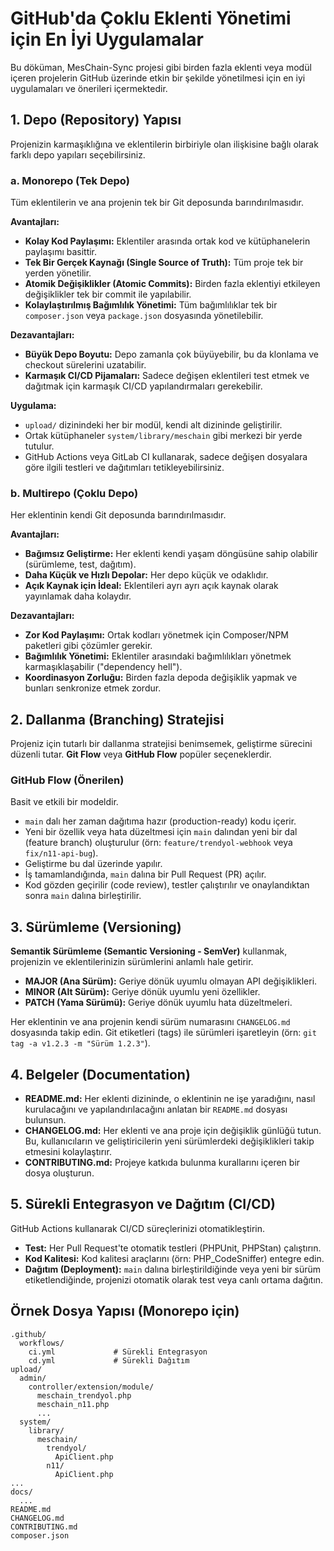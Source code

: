 # GitHub'da Çoklu Eklenti Yönetimi için En İyi Uygulamalar

Bu döküman, MesChain-Sync projesi gibi birden fazla eklenti veya modül içeren projelerin GitHub üzerinde etkin bir şekilde yönetilmesi için en iyi uygulamaları ve önerileri içermektedir.

## 1. Depo (Repository) Yapısı

Projenizin karmaşıklığına ve eklentilerin birbiriyle olan ilişkisine bağlı olarak farklı depo yapıları seçebilirsiniz.

### a. Monorepo (Tek Depo)

Tüm eklentilerin ve ana projenin tek bir Git deposunda barındırılmasıdır.

**Avantajları:**
- **Kolay Kod Paylaşımı:** Eklentiler arasında ortak kod ve kütüphanelerin paylaşımı basittir.
- **Tek Bir Gerçek Kaynağı (Single Source of Truth):** Tüm proje tek bir yerden yönetilir.
- **Atomik Değişiklikler (Atomic Commits):** Birden fazla eklentiyi etkileyen değişiklikler tek bir commit ile yapılabilir.
- **Kolaylaştırılmış Bağımlılık Yönetimi:** Tüm bağımlılıklar tek bir `composer.json` veya `package.json` dosyasında yönetilebilir.

**Dezavantajları:**
- **Büyük Depo Boyutu:** Depo zamanla çok büyüyebilir, bu da klonlama ve checkout sürelerini uzatabilir.
- **Karmaşık CI/CD Pijamaları:** Sadece değişen eklentileri test etmek ve dağıtmak için karmaşık CI/CD yapılandırmaları gerekebilir.

**Uygulama:**
- `upload/` dizinindeki her bir modül, kendi alt dizininde geliştirilir.
- Ortak kütüphaneler `system/library/meschain` gibi merkezi bir yerde tutulur.
- GitHub Actions veya GitLab CI kullanarak, sadece değişen dosyalara göre ilgili testleri ve dağıtımları tetikleyebilirsiniz.

### b. Multirepo (Çoklu Depo)

Her eklentinin kendi Git deposunda barındırılmasıdır.

**Avantajları:**
- **Bağımsız Geliştirme:** Her eklenti kendi yaşam döngüsüne sahip olabilir (sürümleme, test, dağıtım).
- **Daha Küçük ve Hızlı Depolar:** Her depo küçük ve odaklıdır.
- **Açık Kaynak için İdeal:** Eklentileri ayrı ayrı açık kaynak olarak yayınlamak daha kolaydır.

**Dezavantajları:**
- **Zor Kod Paylaşımı:** Ortak kodları yönetmek için Composer/NPM paketleri gibi çözümler gerekir.
- **Bağımlılık Yönetimi:** Eklentiler arasındaki bağımlılıkları yönetmek karmaşıklaşabilir ("dependency hell").
- **Koordinasyon Zorluğu:** Birden fazla depoda değişiklik yapmak ve bunları senkronize etmek zordur.

## 2. Dallanma (Branching) Stratejisi

Projeniz için tutarlı bir dallanma stratejisi benimsemek, geliştirme sürecini düzenli tutar. **Git Flow** veya **GitHub Flow** popüler seçeneklerdir.

### GitHub Flow (Önerilen)

Basit ve etkili bir modeldir.
- `main` dalı her zaman dağıtıma hazır (production-ready) kodu içerir.
- Yeni bir özellik veya hata düzeltmesi için `main` dalından yeni bir dal (feature branch) oluşturulur (örn: `feature/trendyol-webhook` veya `fix/n11-api-bug`).
- Geliştirme bu dal üzerinde yapılır.
- İş tamamlandığında, `main` dalına bir Pull Request (PR) açılır.
- Kod gözden geçirilir (code review), testler çalıştırılır ve onaylandıktan sonra `main` dalına birleştirilir.

## 3. Sürümleme (Versioning)

**Semantik Sürümleme (Semantic Versioning - SemVer)** kullanmak, projenizin ve eklentilerinizin sürümlerini anlamlı hale getirir.

- **MAJOR (Ana Sürüm):** Geriye dönük uyumlu olmayan API değişiklikleri.
- **MINOR (Alt Sürüm):** Geriye dönük uyumlu yeni özellikler.
- **PATCH (Yama Sürümü):** Geriye dönük uyumlu hata düzeltmeleri.

Her eklentinin ve ana projenin kendi sürüm numarasını `CHANGELOG.md` dosyasında takip edin. Git etiketleri (tags) ile sürümleri işaretleyin (örn: `git tag -a v1.2.3 -m "Sürüm 1.2.3"`).

## 4. Belgeler (Documentation)

- **README.md:** Her eklenti dizininde, o eklentinin ne işe yaradığını, nasıl kurulacağını ve yapılandırılacağını anlatan bir `README.md` dosyası bulunsun.
- **CHANGELOG.md:** Her eklenti ve ana proje için değişiklik günlüğü tutun. Bu, kullanıcıların ve geliştiricilerin yeni sürümlerdeki değişiklikleri takip etmesini kolaylaştırır.
- **CONTRIBUTING.md:** Projeye katkıda bulunma kurallarını içeren bir dosya oluşturun.

## 5. Sürekli Entegrasyon ve Dağıtım (CI/CD)

GitHub Actions kullanarak CI/CD süreçlerinizi otomatikleştirin.
- **Test:** Her Pull Request'te otomatik testleri (PHPUnit, PHPStan) çalıştırın.
- **Kod Kalitesi:** Kod kalitesi araçlarını (örn: PHP_CodeSniffer) entegre edin.
- **Dağıtım (Deployment):** `main` dalına birleştirildiğinde veya yeni bir sürüm etiketlendiğinde, projenizi otomatik olarak test veya canlı ortama dağıtın.

## Örnek Dosya Yapısı (Monorepo için)

```
.github/
  workflows/
    ci.yml             # Sürekli Entegrasyon
    cd.yml             # Sürekli Dağıtım
upload/
  admin/
    controller/extension/module/
      meschain_trendyol.php
      meschain_n11.php
      ...
  system/
    library/
      meschain/
        trendyol/
          ApiClient.php
        n11/
          ApiClient.php
...
docs/
  ...
README.md
CHANGELOG.md
CONTRIBUTING.md
composer.json
```
